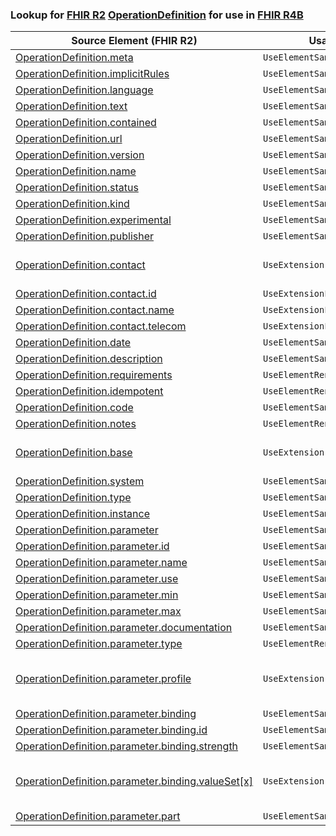 ### Lookup for [FHIR R2](https://hl7.org/fhir/DSTU2/) [OperationDefinition](https://hl7.org/fhir/DSTU2/OperationDefinition.html) for use in [FHIR R4B](https://hl7.org/fhir/R4B/)

| Source Element (FHIR R2) | Usage | Target |
| -------------- | ----- | ------ |
| [OperationDefinition.meta](https://hl7.org/fhir/DSTU2/OperationDefinition.html#resource) | `UseElementSameName` | [OperationDefinition.meta](https://hl7.org/fhir/R4B/OperationDefinition.html#resource) |
| [OperationDefinition.implicitRules](https://hl7.org/fhir/DSTU2/OperationDefinition.html#resource) | `UseElementSameName` | [OperationDefinition.implicitRules](https://hl7.org/fhir/R4B/OperationDefinition.html#resource) |
| [OperationDefinition.language](https://hl7.org/fhir/DSTU2/OperationDefinition.html#resource) | `UseElementSameName` | [OperationDefinition.language](https://hl7.org/fhir/R4B/OperationDefinition.html#resource) |
| [OperationDefinition.text](https://hl7.org/fhir/DSTU2/OperationDefinition.html#resource) | `UseElementSameName` | [OperationDefinition.text](https://hl7.org/fhir/R4B/OperationDefinition.html#resource) |
| [OperationDefinition.contained](https://hl7.org/fhir/DSTU2/OperationDefinition.html#resource) | `UseElementSameName` | [OperationDefinition.contained](https://hl7.org/fhir/R4B/OperationDefinition.html#resource) |
| [OperationDefinition.url](https://hl7.org/fhir/DSTU2/OperationDefinition.html#resource) | `UseElementSameName` | [OperationDefinition.url](https://hl7.org/fhir/R4B/OperationDefinition.html#resource) |
| [OperationDefinition.version](https://hl7.org/fhir/DSTU2/OperationDefinition.html#resource) | `UseElementSameName` | [OperationDefinition.version](https://hl7.org/fhir/R4B/OperationDefinition.html#resource) |
| [OperationDefinition.name](https://hl7.org/fhir/DSTU2/OperationDefinition.html#resource) | `UseElementSameName` | [OperationDefinition.name](https://hl7.org/fhir/R4B/OperationDefinition.html#resource) |
| [OperationDefinition.status](https://hl7.org/fhir/DSTU2/OperationDefinition.html#resource) | `UseElementSameName` | [OperationDefinition.status](https://hl7.org/fhir/R4B/OperationDefinition.html#resource) |
| [OperationDefinition.kind](https://hl7.org/fhir/DSTU2/OperationDefinition.html#resource) | `UseElementSameName` | [OperationDefinition.kind](https://hl7.org/fhir/R4B/OperationDefinition.html#resource) |
| [OperationDefinition.experimental](https://hl7.org/fhir/DSTU2/OperationDefinition.html#resource) | `UseElementSameName` | [OperationDefinition.experimental](https://hl7.org/fhir/R4B/OperationDefinition.html#resource) |
| [OperationDefinition.publisher](https://hl7.org/fhir/DSTU2/OperationDefinition.html#resource) | `UseElementSameName` | [OperationDefinition.publisher](https://hl7.org/fhir/R4B/OperationDefinition.html#resource) |
| [OperationDefinition.contact](https://hl7.org/fhir/DSTU2/OperationDefinition.html#resource) | `UseExtension` | [http://hl7.org/fhir/1.0/StructureDefinition/extension-OperationDefinition.contact](StructureDefinition-ext-R2-OperationDefinition.contact.html) |
| [OperationDefinition.contact.id](https://hl7.org/fhir/DSTU2/OperationDefinition.html#resource) | `UseExtensionFromAncestor` | - |
| [OperationDefinition.contact.name](https://hl7.org/fhir/DSTU2/OperationDefinition.html#resource) | `UseExtensionFromAncestor` | - |
| [OperationDefinition.contact.telecom](https://hl7.org/fhir/DSTU2/OperationDefinition.html#resource) | `UseExtensionFromAncestor` | - |
| [OperationDefinition.date](https://hl7.org/fhir/DSTU2/OperationDefinition.html#resource) | `UseElementSameName` | [OperationDefinition.date](https://hl7.org/fhir/R4B/OperationDefinition.html#resource) |
| [OperationDefinition.description](https://hl7.org/fhir/DSTU2/OperationDefinition.html#resource) | `UseElementSameName` | [OperationDefinition.description](https://hl7.org/fhir/R4B/OperationDefinition.html#resource) |
| [OperationDefinition.requirements](https://hl7.org/fhir/DSTU2/OperationDefinition.html#resource) | `UseElementRenamed` | [OperationDefinition.purpose](https://hl7.org/fhir/R4B/OperationDefinition.html#resource) |
| [OperationDefinition.idempotent](https://hl7.org/fhir/DSTU2/OperationDefinition.html#resource) | `UseElementRenamed` | [OperationDefinition.affectsState](https://hl7.org/fhir/R4B/OperationDefinition.html#resource) |
| [OperationDefinition.code](https://hl7.org/fhir/DSTU2/OperationDefinition.html#resource) | `UseElementSameName` | [OperationDefinition.code](https://hl7.org/fhir/R4B/OperationDefinition.html#resource) |
| [OperationDefinition.notes](https://hl7.org/fhir/DSTU2/OperationDefinition.html#resource) | `UseElementRenamed` | [OperationDefinition.comment](https://hl7.org/fhir/R4B/OperationDefinition.html#resource) |
| [OperationDefinition.base](https://hl7.org/fhir/DSTU2/OperationDefinition.html#resource) | `UseExtension` | [http://hl7.org/fhir/1.0/StructureDefinition/extension-OperationDefinition.base](StructureDefinition-ext-R2-OperationDefinition.base.html) |
| [OperationDefinition.system](https://hl7.org/fhir/DSTU2/OperationDefinition.html#resource) | `UseElementSameName` | [OperationDefinition.system](https://hl7.org/fhir/R4B/OperationDefinition.html#resource) |
| [OperationDefinition.type](https://hl7.org/fhir/DSTU2/OperationDefinition.html#resource) | `UseElementSameName` | [OperationDefinition.type](https://hl7.org/fhir/R4B/OperationDefinition.html#resource) |
| [OperationDefinition.instance](https://hl7.org/fhir/DSTU2/OperationDefinition.html#resource) | `UseElementSameName` | [OperationDefinition.instance](https://hl7.org/fhir/R4B/OperationDefinition.html#resource) |
| [OperationDefinition.parameter](https://hl7.org/fhir/DSTU2/OperationDefinition.html#resource) | `UseElementSameName` | [OperationDefinition.parameter](https://hl7.org/fhir/R4B/OperationDefinition.html#resource) |
| [OperationDefinition.parameter.id](https://hl7.org/fhir/DSTU2/OperationDefinition.html#resource) | `UseElementSameName` | [OperationDefinition.parameter.id](https://hl7.org/fhir/R4B/OperationDefinition.html#resource) |
| [OperationDefinition.parameter.name](https://hl7.org/fhir/DSTU2/OperationDefinition.html#resource) | `UseElementSameName` | [OperationDefinition.parameter.name](https://hl7.org/fhir/R4B/OperationDefinition.html#resource) |
| [OperationDefinition.parameter.use](https://hl7.org/fhir/DSTU2/OperationDefinition.html#resource) | `UseElementSameName` | [OperationDefinition.parameter.use](https://hl7.org/fhir/R4B/OperationDefinition.html#resource) |
| [OperationDefinition.parameter.min](https://hl7.org/fhir/DSTU2/OperationDefinition.html#resource) | `UseElementSameName` | [OperationDefinition.parameter.min](https://hl7.org/fhir/R4B/OperationDefinition.html#resource) |
| [OperationDefinition.parameter.max](https://hl7.org/fhir/DSTU2/OperationDefinition.html#resource) | `UseElementSameName` | [OperationDefinition.parameter.max](https://hl7.org/fhir/R4B/OperationDefinition.html#resource) |
| [OperationDefinition.parameter.documentation](https://hl7.org/fhir/DSTU2/OperationDefinition.html#resource) | `UseElementSameName` | [OperationDefinition.parameter.documentation](https://hl7.org/fhir/R4B/OperationDefinition.html#resource) |
| [OperationDefinition.parameter.type](https://hl7.org/fhir/DSTU2/OperationDefinition.html#resource) | `UseElementRenamed` | [OperationDefinition.parameter.searchType](https://hl7.org/fhir/R4B/OperationDefinition.html#resource) |
| [OperationDefinition.parameter.profile](https://hl7.org/fhir/DSTU2/OperationDefinition.html#resource) | `UseExtension` | [http://hl7.org/fhir/1.0/StructureDefinition/extension-OperationDefinition.parameter.profile](StructureDefinition-ext-R2-OperationDefinition.pa.profile.html) |
| [OperationDefinition.parameter.binding](https://hl7.org/fhir/DSTU2/OperationDefinition.html#resource) | `UseElementSameName` | [OperationDefinition.parameter.binding](https://hl7.org/fhir/R4B/OperationDefinition.html#resource) |
| [OperationDefinition.parameter.binding.id](https://hl7.org/fhir/DSTU2/OperationDefinition.html#resource) | `UseElementSameName` | [OperationDefinition.parameter.binding.id](https://hl7.org/fhir/R4B/OperationDefinition.html#resource) |
| [OperationDefinition.parameter.binding.strength](https://hl7.org/fhir/DSTU2/OperationDefinition.html#resource) | `UseElementSameName` | [OperationDefinition.parameter.binding.strength](https://hl7.org/fhir/R4B/OperationDefinition.html#resource) |
| [OperationDefinition.parameter.binding.valueSet[x]](https://hl7.org/fhir/DSTU2/OperationDefinition.html#resource) | `UseExtension` | [http://hl7.org/fhir/1.0/StructureDefinition/extension-OperationDefinition.parameter.binding.valueSet](StructureDefinition-ext-R2-OperationDefinition.pa.bi.valueSet.html) |
| [OperationDefinition.parameter.part](https://hl7.org/fhir/DSTU2/OperationDefinition.html#resource) | `UseElementSameName` | [OperationDefinition.parameter.part](https://hl7.org/fhir/R4B/OperationDefinition.html#resource) |
